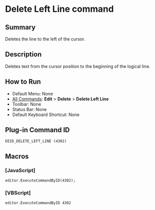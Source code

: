 # Delete Left Line command

## Summary

Deletes the line to the left of the cursor.

## Description

Deletes text from the cursor position to the beginning of the logical line.

## How to Run

- Default Menu: None
- [All Commands](../tools/all_commands): **Edit** \> **Delete**
\> **Delete Left Line**
- Toolbar: None
- Status Bar: None
- Default Keyboard Shortcut: None

## Plug-in Command ID

```
EEID_DELETE_LEFT_LINE (4302)```

## Macros

### \[JavaScript\]

```
editor.ExecuteCommandByID(4302);
```

### \[VBScript\]

```
editor.ExecuteCommandByID 4302
```
